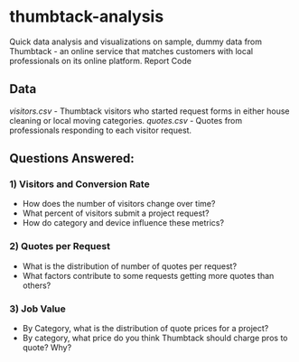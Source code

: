 # thumbtack-analysis

Quick data analysis and visualizations on sample, dummy data from Thumbtack - an online service that matches customers with local professionals on its online platform.
Report
Code

## Data
*visitors.csv* - Thumbtack visitors who started request forms in either house cleaning or local moving categories. 
*quotes.csv* - Quotes from professionals responding to each visitor request. 

## Questions Answered:
### 1) Visitors and Conversion Rate
- How does the number of visitors change over time?
- What percent of visitors submit a project request?
- How do category and device influence these metrics?

### 2) Quotes per Request
- What is the distribution of number of quotes per request?
- What factors contribute to some requests getting more quotes than others?

### 3) Job Value
- By Category, what is the distribution of quote prices for a project?
- By category, what price do you think Thumbtack should charge pros to quote? Why?
